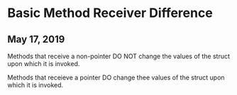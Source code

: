 # Basic Method Receiver Difference
## May 17, 2019

Methods that receive a non-pointer DO NOT change the values of the struct upon which it is invoked.

Methods that receieve a pointer DO change thee values of the struct upon which it is invoked.
